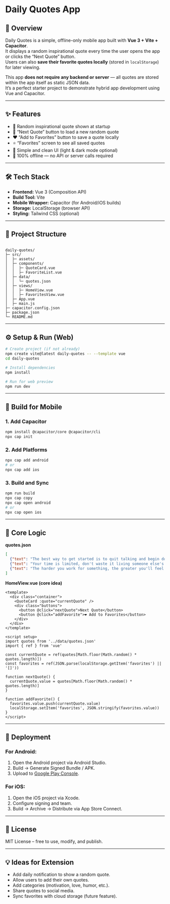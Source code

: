 # Daily Quotes App

## 🧠 Overview
Daily Quotes is a simple, offline-only mobile app built with **Vue 3 + Vite + Capacitor**.  
It displays a random inspirational quote every time the user opens the app or clicks the “Next Quote” button.  
Users can also **save their favorite quotes locally** (stored in `localStorage`) for later viewing.

This app **does not require any backend or server** — all quotes are stored within the app itself as static JSON data.  
It’s a perfect starter project to demonstrate hybrid app development using Vue and Capacitor.

---

## ✨ Features
- 📜 Random inspirational quote shown at startup
- 🔁 “Next Quote” button to load a new random quote
- ❤️ “Add to Favorites” button to save a quote locally
- ⭐ “Favorites” screen to see all saved quotes
- 🌙 Simple and clean UI (light & dark mode optional)
- 🚫 100% offline — no API or server calls required

---

## 🛠️ Tech Stack
- **Frontend:** Vue 3 (Composition API)
- **Build Tool:** Vite
- **Mobile Wrapper:** Capacitor (for Android/iOS builds)
- **Storage:** LocalStorage (browser API)
- **Styling:** Tailwind CSS (optional)

---

## 📁 Project Structure
```

daily-quotes/
├─ src/
│  ├─ assets/
│  ├─ components/
│  │  ├─ QuoteCard.vue
│  │  ├─ FavoriteList.vue
│  ├─ data/
│  │  └─ quotes.json
│  ├─ views/
│  │  ├─ HomeView.vue
│  │  ├─ FavoritesView.vue
│  ├─ App.vue
│  ├─ main.js
├─ capacitor.config.json
├─ package.json
└─ README.md

````

---

## ⚙️ Setup & Run (Web)
```bash
# Create project (if not already)
npm create vite@latest daily-quotes -- --template vue
cd daily-quotes

# Install dependencies
npm install

# Run for web preview
npm run dev
````

---

## 📱 Build for Mobile

### 1. Add Capacitor

```bash
npm install @capacitor/core @capacitor/cli
npx cap init
```

### 2. Add Platforms

```bash
npx cap add android
# or
npx cap add ios
```

### 3. Build and Sync

```bash
npm run build
npx cap copy
npx cap open android
# or
npx cap open ios
```

---

## 🧩 Core Logic

**quotes.json**

```json
[
  {"text": "The best way to get started is to quit talking and begin doing.", "author": "Walt Disney"},
  {"text": "Your time is limited, don't waste it living someone else's life.", "author": "Steve Jobs"},
  {"text": "The harder you work for something, the greater you'll feel when you achieve it.", "author": "Anonymous"}
]
```

**HomeView.vue (core idea)**

```vue
<template>
  <div class="container">
    <QuoteCard :quote="currentQuote" />
    <div class="buttons">
      <button @click="nextQuote">Next Quote</button>
      <button @click="addFavorite">❤️ Add to Favorites</button>
    </div>
  </div>
</template>

<script setup>
import quotes from '../data/quotes.json'
import { ref } from 'vue'

const currentQuote = ref(quotes[Math.floor(Math.random() * quotes.length)])
const favorites = ref(JSON.parse(localStorage.getItem('favorites') || '[]'))

function nextQuote() {
  currentQuote.value = quotes[Math.floor(Math.random() * quotes.length)]
}

function addFavorite() {
  favorites.value.push(currentQuote.value)
  localStorage.setItem('favorites', JSON.stringify(favorites.value))
}
</script>
```

---

## 🚀 Deployment

### For Android:

1. Open the Android project via Android Studio.
2. Build → Generate Signed Bundle / APK.
3. Upload to [Google Play Console](https://play.google.com/console).

### For iOS:

1. Open the iOS project via Xcode.
2. Configure signing and team.
3. Build → Archive → Distribute via App Store Connect.

---

## 🧾 License

MIT License – free to use, modify, and publish.

---

## 💡 Ideas for Extension

* Add daily notification to show a random quote.
* Allow users to add their own quotes.
* Add categories (motivation, love, humor, etc.).
* Share quotes to social media.
* Sync favorites with cloud storage (future feature).